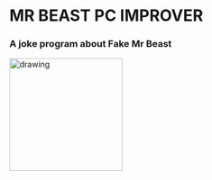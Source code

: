 # MR BEAST PC IMPROVER  
### A joke program about Fake Mr Beast  
<img src="https://www.spieltimes.com/wp-content/uploads/2023/01/Fake-MrBeast.jpg" alt="drawing" width="200"/>